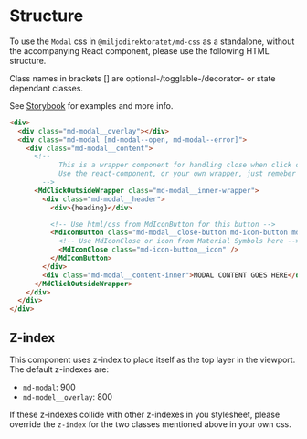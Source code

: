 # Structure

To use the `Modal` css in `@miljodirektoratet/md-css` as a standalone, without the accompanying React component, please use the following HTML structure.

Class names in brackets [] are optional-/togglable-/decorator- or state dependant classes.

See [Storybook](https://miljodir.github.io/md-components) for examples and more info.

```html
<div>
  <div class="md-modal__overlay"></div>
  <div class="md-modal [md-modal--open, md-modal--error]">
    <div class="md-modal__content">
      <!--
            This is a wrapper component for handling close when click outside.
            Use the react-component, or your own wrapper, just remeber the `md-modal__inner-wrapper` class
        -->
      <MdClickOutsideWrapper class="md-modal__inner-wrapper">
        <div class="md-modal__header">
          <div>{heading}</div>

          <!-- Use html/css from MdIconButton for this button -->
          <MdIconButton class="md-modal__close-button md-icon-button md-icon-button--plain">
            <!-- Use MdIconClose or icon from Material Symbols here -->
            <MdIconClose class="md-icon-button__icon" />
          </MdIconButton>
        </div>
        <div class="md-modal__content-inner">MODAL CONTENT GOES HERE</div>
      </MdClickOutsideWrapper>
    </div>
  </div>
</div>
```

## Z-index

This component uses z-index to place itself as the top layer in the viewport. The default z-indexes are:

- `md-modal`: 900
- `md-model__overlay`: 800

If these z-indexes collide with other z-indexes in you stylesheet, please override the `z-index` for the two classes mentioned above in your own css.
